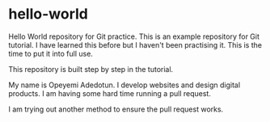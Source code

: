 # hello-world
Hello World repository for Git practice.
This is an example repository for Git tutorial. I have learned this before but I haven't been practising it. This is the time to put it into full use.

This repository is built step by step in the tutorial.

My name is Opeyemi Adedotun.
I develop websites and design digital products.
I am having some hard time running a pull request.

I am trying out another method to ensure the pull request works.
